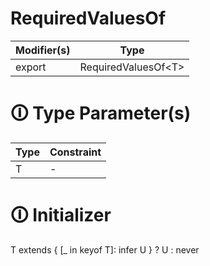 # RequiredValuesOf

| Modifier(s)                            | Type                     |
|----------------------------------------|--------------------------|
| export | RequiredValuesOf&lt;T&gt; |

# &#128712; Type Parameter(s)

| Type | Constraint |
| ---- | ---------- |
| T    | -          |

# &#128712; Initializer

T extends { [_ in keyof T]: infer U } ? U : never